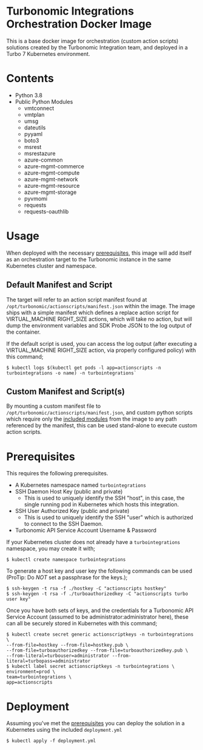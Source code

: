 # Turbonomic Integrations Orchestration Docker Image
This is a base docker image for orchestration (custom action scripts) solutions created by the Turbonomic Integration team, and deployed in a Turbo 7 Kubernetes environment.

# Contents
* Python 3.8
* Public Python Modules
  * vmtconnect
  * vmtplan
  * umsg
  * dateutils
  * pyyaml
  * boto3
  * msrest
  * msrestazure
  * azure-common
  * azure-mgmt-commerce
  * azure-mgmt-compute
  * azure-mgmt-network
  * azure-mgmt-resource
  * azure-mgmt-storage
  * pyvmomi
  * requests
  * requests-oauthlib

# Usage
When deployed with the necessary [prerequisites](#prerequisites), this image will add itself as an orchestration target to the Turbonomic instance in the same Kubernetes cluster and namespace.

## Default Manifest and Script
The target will refer to an action script manifest found at `/opt/turbonomic/actionscripts/manifest.json` within the image. The image ships with a simple manifest which defines a replace action script for VIRTUAL_MACHINE RIGHT_SIZE actions, which will take no action, but will dump the environment variables and SDK Probe JSON to the log output of the container.

If the default script is used, you can access the log output (after executing a VIRTUAL_MACHINE RIGHT_SIZE action, via properly configured policy) with this command;
```
$ kubectl logs $(kubectl get pods -l app=actionscripts -n turbointegrations -o name) -n turbointegrations`
```

## Custom Manifest and Script(s)
By mounting a custom manifest file to `/opt/turbonomic/actionscripts/manifest.json`, and custom python scripts which require only the [included modules](#contents) from the image to any path referenced by the manifest, this can be used stand-alone to execute custom action scripts.

# Prerequisites

This requires the following prerequisites.
* A Kubernetes namespace named `turbointegrations`
* SSH Daemon Host Key (public and private)
  * This is used to uniquely identify the SSH "host", in this case, the single running pod in Kubernetes which hosts this integration.
* SSH User Authorized Key (public and private)
  * This is used to uniquely identify the SSH "user" which is authorized to connect to the SSH Daemon.
* Turbonomic API Service Account Username & Password

If your Kubernetes cluster does not already have a `turbointegrations` namespace, you may create it with;
```
$ kubectl create namespace turbointegrations
```

To generate a host key and user key the following commands can be used
(ProTip: Do *NOT* set a passphrase for the keys.);
```
$ ssh-keygen -t rsa -f ./hostkey -C "actionscripts hostkey"
$ ssh-keygen -t rsa -f ./turboauthorizedkey -C "actionscripts turbo user key"
```

Once you have both sets of keys, and the credentials for a Turbonomic API Service Account (assumed to be administrator:administrator here), these can all be securely stored in Kubernetes with this command;
```
$ kubectl create secret generic actionscriptkeys -n turbointegrations \
--from-file=hostkey --from-file=hostkey.pub \
--from-file=turboauthorizedkey --from-file=turboauthorizedkey.pub \
--from-literal=turbouser=administrator --from-literal=turbopass=administrator
$ kubectl label secret actionscriptkeys -n turbointegrations \
environment=prod \
team=turbointegrations \
app=actionscripts
```

# Deployment
Assuming you've met the [prerequisites](#prerequisites) you can deploy the solution in a Kubernetes using the included `deployment.yml`

`$ kubectl apply -f deployment.yml`
